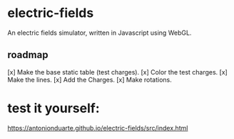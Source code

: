 # electric-fields

An electric fields simulator, written in Javascript using WebGL.

## roadmap

[x] Make the base static table (test charges).
[x] Color the test charges.
[x] Make the lines.
[x] Add the Charges.
[x] Make rotations.

# test it yourself:

https://antonionduarte.github.io/electric-fields/src/index.html

